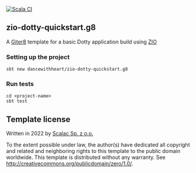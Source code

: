 [![Scala CI](https://github.com/dancewithheart/zio-dotty-quickstart.g8/actions/workflows/scala.yml/badge.svg?branch=master)](https://github.com/dancewithheart/zio-dotty-quickstart.g8/actions/workflows/scala.yml?query=branch%3Amaster)

## zio-dotty-quickstart.g8

A [Giter8][g8] template for a basic Dotty application build using [ZIO]

### Setting up the project

```shell script
sbt new dancewithheart/zio-dotty-quickstart.g8
```

### Run tests

```shell script
cd <project-name>
sbt test
```

Template license
----------------
Written in 2022 by [Scalac Sp. z o.o.](https://scalac.io/?utm_source=scalac_github&utm_campaign=scalac1&utm_medium=web)

To the extent possible under law, the author(s) have dedicated all copyright and related
and neighboring rights to this template to the public domain worldwide.
This template is distributed without any warranty. See <http://creativecommons.org/publicdomain/zero/1.0/>.

[g8]: http://www.foundweekends.org/giter8/
[scalac]: https://scalac.io/
[zio]: https://zio.dev/
